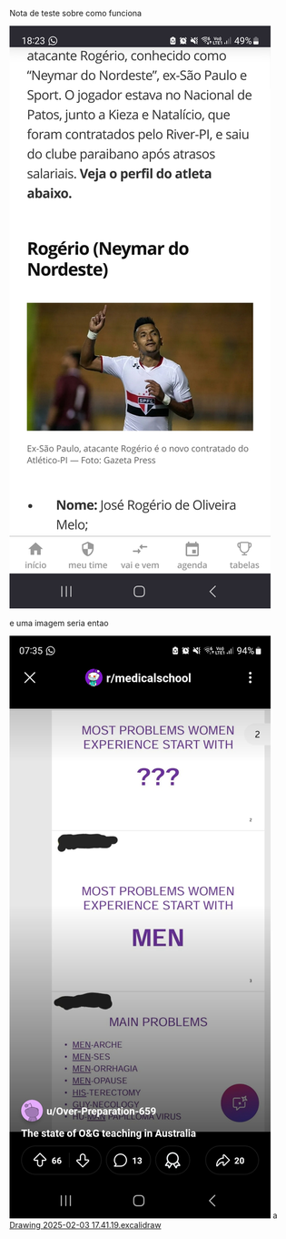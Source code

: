 Nota de teste sobre como funciona

![Nota de teste](Screenshot_20250131_182302_Firefox.jpg)

e uma imagem seria entao

![](Screenshot_20250201_073519_Reddit%201.jpg)
a
[Drawing 2025-02-03 17.41.19.excalidraw](Drawing%202025-02-03%2017.41.19.excalidraw.md)